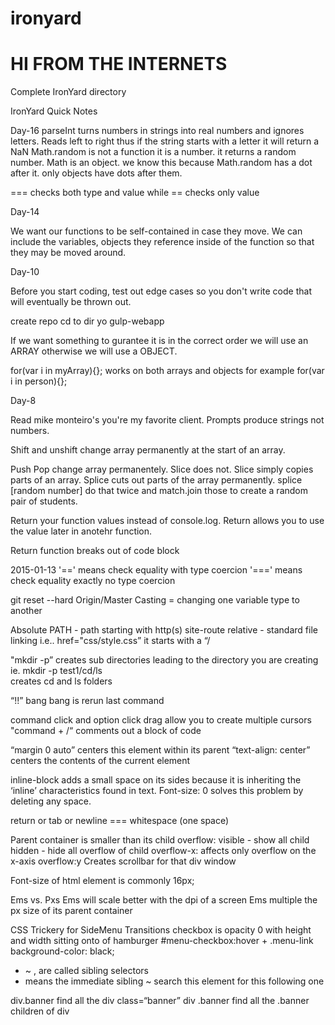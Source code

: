 # ironyard
# HI FROM THE INTERNETS

Complete IronYard directory

IronYard Quick Notes

Day-16
parseInt turns numbers in strings into real numbers and ignores letters.
Reads left to right thus if the string starts with a letter it will return a NaN
Math.random is not a function it is a number. it returns a random number.
Math is an object. we know this because Math.random has a dot after it. only objects have dots after them.
 
=== checks both type and value while == checks only value

Day-14

We want our functions to be self-contained in case they move. We can include the variables, objects they reference inside of 
the function so that they may be moved around.

Day-10

Before you start coding, test out edge cases so you don't write code that will eventually be thrown out. 

create repo
cd to dir
yo gulp-webapp

If we want something to gurantee it is in the correct order we will use an ARRAY otherwise we will use a OBJECT.

for(var i in myArray){}; works on both arrays and objects for example for(var i in person){};

Day-8 

Read mike monteiro's you're my favorite client.
Prompts produce strings not numbers.

Shift and unshift change array permanently at the start of an array.

Push Pop change array permanentely. Slice does not. Slice simply copies parts of an array. Splice cuts out parts of the array permanently. 
splice [random number] do that twice and match.join those to create a random pair of students. 

Return your function values instead of console.log. Return allows you to use the value later in anotehr function.

Return function breaks out of code block

2015-01-13
'==' means check equality with type coercion 
'===' means check equality exactly no type coercion

git reset --hard Origin/Master
Casting = changing one variable type to another

Absolute PATH - path starting with http(s) 
site-route relative - standard file linking i.e.. href="css/style.css” it starts with a “/

"mkdir -p” creates sub directories leading to the directory you are creating 
	ie. mkdir -p test1/cd/ls 	
		creates cd and ls folders

“!!” bang bang is rerun last command

command click and option click drag allow you to create multiple cursors 
"command + /“  comments out a block of code

“margin 0 auto” centers this element within its parent 
“text-align: center” centers the contents of the current element

inline-block adds a small space on its sides because it is inheriting the ‘inline’ characteristics found in text. Font-size: 0 solves this problem by deleting any space. 

return or tab or newline === whitespace (one space)

Parent container is smaller than its child
	overflow: 
		visible - show all child 
		hidden - hide all overflow of child
	overflow-x: affects only overflow on the x-axis
	overflow:y
		Creates scrollbar for that div window

Font-size of html element is commonly 16px;

Ems vs. Pxs
	Ems will scale better with the dpi of a screen
	Ems multiple the px size of its parent container


CSS Trickery for SideMenu Transitions 
checkbox is opacity 0 with height and width sitting onto of hamburger
#menu-checkbox:hover + .menu-link
	background-color: black;

+ ~ ,  are called sibling selectors
+ means the immediate sibling 
~ search this element for this following one

div.banner find all the div class=“banner”
div .banner find all the .banner children of div

